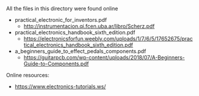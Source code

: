 All the files in this directory were found online

- practical_electronic_for_inventors.pdf
    - http://instrumentacion.qi.fcen.uba.ar/libro/Scherz.pdf
- practical_electronics_handbook_sixth_edition.pdf
    - https://electronicsforfun.weebly.com/uploads/1/7/6/5/17652675/practical_electronics_handbook_sixth_edition.pdf
- a_beginners_guide_to_effect_pedals_components.pdf
    - https://guitarpcb.com/wp-content/uploads/2018/07/A-Beginners-Guide-to-Components.pdf

Online resources:

- https://www.electronics-tutorials.ws/

